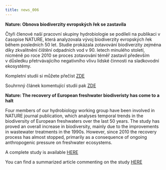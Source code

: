 ```yaml
---
title: news_006
---
```

<div class="cz">

**Nature: Obnova biodiverzity evropských řek se zastavila**

Čtyři členové naší pracovní skupiny hydrobiologie se podíleli na publikaci v časopise NATURE, která analyzovala vývoj biodiverzity evropských řek během posledních 50 let. Studie prokázala zotavování biodiverzity zejména díky zkvalitnění čištění odpadních vod v 90. letech minulého století, nicméně po roce 2010 se proces zotavování téměř zastavil především v důsledku přetrvávajícího negativního vlivu lidské činnosti na sladkovodní ekosystémy.

Kompletní studii si můžete přečíst [ZDE](https://www.nature.com/articles/s41586-023-06400-1)

Souhrnný článek komentující studii pak [ZDE](https://www.nature.com/articles/d41586-023-02488-7) 

<!--EndFragment-->

</div>

<div class="en">

**Nature: The recovery of European freshwater biodiveristy has come to a halt**

Four members of our hydrobiology working group have been involved in NATURE journal publication, which analyses temporal trends in the biodiversity of European freshwaters over the last 50 years. The study has proved an overall increase in biodiversity, mainly due to the improvements in wastewater treatments in the 1990s. However, since 2010 the recovery process has almost stopped, primarily as a consequence of ongoing anthropogenic pressure on freshwater ecosystems.

A complete study is available [HERE](https://www.nature.com/articles/s41586-023-06400-1)

You can find a summarized article commenting on the study [HERE](https://www.nature.com/articles/d41586-023-02488-7)

</div>
